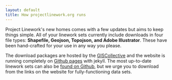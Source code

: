```yaml
---
layout: default
title: How projectlinework.org runs
---
```


Project Linework's new homes comes with a few updates but aims to keep things simple. All of your linework sets currently include downloads in four file types: **Shapefile, Geojson, Topojson, and Adobe Illustrator**. These have been hand-crafted for your use in any way you please.

The download packages are hosted by the [GISCollective](http://giscollective.org) and the website is running completely on [Github pages](https://github.com/mapsam/project-linework/tree/gh-pages) with jekyll. The most up-to-date linework sets can also be [found on Github](https://github.com/mapsam/project-linework), but we urge you to download from the links on the website for fully-functioning data sets.
